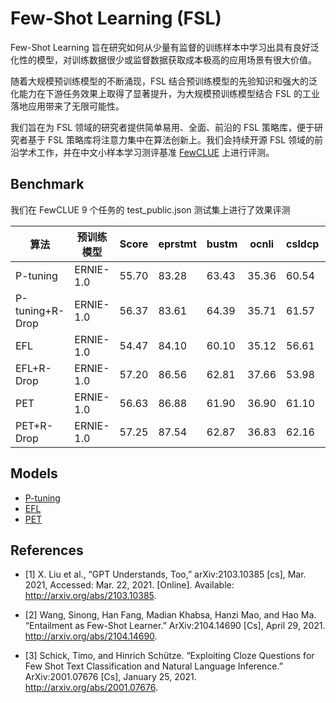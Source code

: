 # Few-Shot Learning (FSL)

Few-Shot Learning 旨在研究如何从少量有监督的训练样本中学习出具有良好泛化性的模型，对训练数据很少或监督数据获取成本极高的应用场景有很大价值。

随着大规模预训练模型的不断涌现，FSL 结合预训练模型的先验知识和强大的泛化能力在下游任务效果上取得了显著提升，为大规模预训练模型结合 FSL 的工业落地应用带来了无限可能性。

我们旨在为 FSL 领域的研究者提供简单易用、全面、前沿的 FSL 策略库，便于研究者基于 FSL 策略库将注意力集中在算法创新上。我们会持续开源 FSL 领域的前沿学术工作，并在中文小样本学习测评基准 [FewCLUE](https://github.com/CLUEbenchmark/FewCLUE) 上进行评测。

## Benchmark
我们在 FewCLUE 9 个任务的 test_public.json 测试集上进行了效果评测

| 算法 | 预训练模型  | Score  | eprstmt  | bustm  | ocnli  | csldcp  | tnews  |  cluewsc | iflytek | csl | chid |
| ------------ | ------------ | ------------ | ------------ | ------------ | ------------ | ------------ | ------------ | ------------ |------------ | ------------ | ---------- |
| P-tuning  | ERNIE-1.0  | 55.70 | 83.28  | 63.43  | 35.36  | 60.54  | 50.02  | 54.51  | 50.14 | 54.93 | 41.16 |
| P-tuning+R-Drop  | ERNIE-1.0  | 56.37 | 83.61  | 64.39  | 35.71  | 61.57  | 58.06  | 53.48  | 51.68 | 57.72 | 41.09 |
| EFL       | ERNIE-1.0  | 54.47 | 84.10  | 60.10  | 35.12  | 56.61  | 56.57  | 53.59  | 46.37 | 61.21 | 36.56 |
| EFL+R-Drop       | ERNIE-1.0  | 57.20 | 86.56 | 62.81  | 37.66  | 53.98 | 56.27  | 56.97  | 48.54 | 62.44 | 46.35 |
| PET       | ERNIE-1.0  | 56.63 | 86.88  | 61.90  | 36.90  | 61.10  | 56.51  | 55.02  | 50.31 | 59.72 | 41.35 |
| PET+R-Drop   | ERNIE-1.0  | 57.25 | 87.54  | 62.87  | 36.83  | 62.16  | 58.91  | 55.84  | 53.46 | 57.29 | 40.31 |

## Models
- [P-tuning](./p-tuning)
- [EFL](./efl)
- [PET](./pet)

## References

- [1] X. Liu et al., “GPT Understands, Too,” arXiv:2103.10385 [cs], Mar. 2021, Accessed: Mar. 22, 2021. [Online]. Available: http://arxiv.org/abs/2103.10385.  

- [2] Wang, Sinong, Han Fang, Madian Khabsa, Hanzi Mao, and Hao Ma. “Entailment as Few-Shot Learner.” ArXiv:2104.14690 [Cs], April 29, 2021. http://arxiv.org/abs/2104.14690.  

- [3] Schick, Timo, and Hinrich Schütze. “Exploiting Cloze Questions for Few Shot Text Classification and Natural Language Inference.” ArXiv:2001.07676 [Cs], January 25, 2021. http://arxiv.org/abs/2001.07676.

